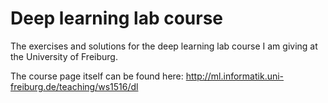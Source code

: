 # Deep learning lab course
The exercises and solutions for the deep learning lab course I am giving at the University of Freiburg.

The course page itself can be found here: 
http://ml.informatik.uni-freiburg.de/teaching/ws1516/dl
